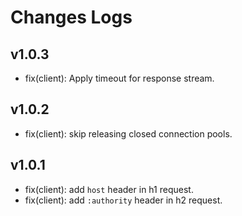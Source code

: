 # Changes Logs

## v1.0.3

- fix(client): Apply timeout for response stream.

## v1.0.2

- fix(client): skip releasing closed connection pools.

## v1.0.1

- fix(client): add `host` header in h1 request.
- fix(client): add `:authority` header in h2 request.
